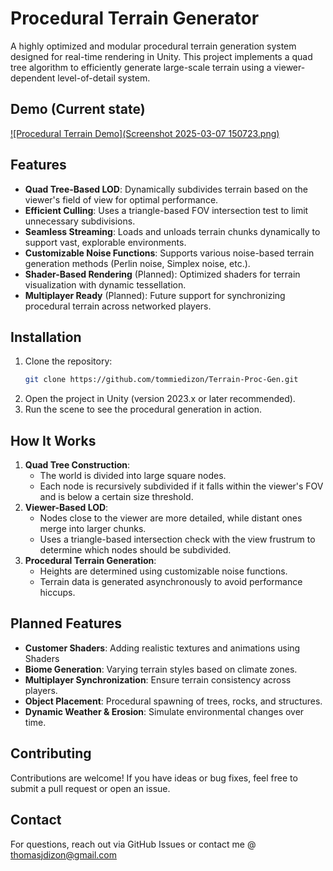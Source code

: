 # Procedural Terrain Generator

A highly optimized and modular procedural terrain generation system designed for real-time rendering in Unity. This project implements a quad tree algorithm to efficiently generate large-scale terrain using a viewer-dependent level-of-detail system.

## Demo (Current state)
[![Procedural Terrain Demo](Screenshot 2025-03-07 150723.png)](video_for_post.mp4)

## Features
- **Quad Tree-Based LOD**: Dynamically subdivides terrain based on the viewer's field of view for optimal performance.
- **Efficient Culling**: Uses a triangle-based FOV intersection test to limit unnecessary subdivisions.
- **Seamless Streaming**: Loads and unloads terrain chunks dynamically to support vast, explorable environments.
- **Customizable Noise Functions**: Supports various noise-based terrain generation methods (Perlin noise, Simplex noise, etc.).
- **Shader-Based Rendering** (Planned): Optimized shaders for terrain visualization with dynamic tessellation.
- **Multiplayer Ready** (Planned): Future support for synchronizing procedural terrain across networked players.

## Installation
1. Clone the repository:
   ```sh
   git clone https://github.com/tommiedizon/Terrain-Proc-Gen.git
   ```
2. Open the project in Unity (version 2023.x or later recommended).
3. Run the scene to see the procedural generation in action.

## How It Works
1. **Quad Tree Construction**:
   - The world is divided into large square nodes.
   - Each node is recursively subdivided if it falls within the viewer's FOV and is below a certain size threshold.
2. **Viewer-Based LOD**:
   - Nodes close to the viewer are more detailed, while distant ones merge into larger chunks.
   - Uses a triangle-based intersection check with the view frustrum to determine which nodes should be subdivided.
3. **Procedural Terrain Generation**:
   - Heights are determined using customizable noise functions.
   - Terrain data is generated asynchronously to avoid performance hiccups.

## Planned Features
- **Customer Shaders**: Adding realistic textures and animations using Shaders
- **Biome Generation**: Varying terrain styles based on climate zones.
- **Multiplayer Synchronization**: Ensure terrain consistency across players.
- **Object Placement**: Procedural spawning of trees, rocks, and structures.
- **Dynamic Weather & Erosion**: Simulate environmental changes over time.

## Contributing
Contributions are welcome! If you have ideas or bug fixes, feel free to submit a pull request or open an issue.

## Contact
For questions, reach out via GitHub Issues or contact me @ thomasjdizon@gmail.com
